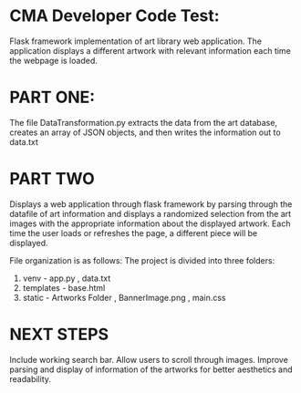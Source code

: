 
# CMA Developer Code Test:
Flask framework implementation of art library web application. 
The application displays a different artwork with relevant information each time the webpage is loaded. 

# PART ONE:
 The file DataTransformation.py extracts the data from the art database, creates an array of JSON objects, and then writes the information out to data.txt
 
# PART TWO
Displays a web application through flask framework by parsing through the datafile of art information and displays a randomized selection from the art images with the appropriate information about the displayed artwork. Each time the user loads or refreshes the page, a different piece will be displayed. 

File organization is as follows: The project is divided into three folders: 
  1. venv
    - app.py
    , data.txt
  2. templates
    - base.html
  3. static
    - Artworks Folder
    , BannerImage.png
    , main.css
  
 # NEXT STEPS
 Include working search bar. Allow users to scroll through images. Improve parsing and display of information of the artworks for better aesthetics and readability. 
 
